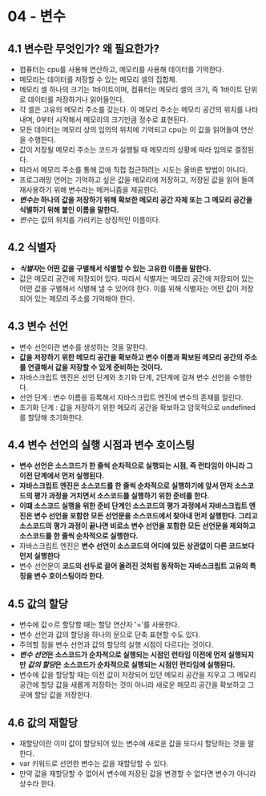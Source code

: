 # 04 - 변수

## 4.1 변수란 무엇인가? 왜 필요한가?

- 컴퓨터는 cpu를 사용해 연산하고, 메모리를 사용해 데이터를 기억한다.
- 메모리는 데이터를 저장할 수 있는 메모리 셀의 집합체.
- 메모리 셀 하나의 크기는 1바이트이며, 컴퓨터는 메모리 셀의 크기, 즉 1바이트 단위로 데이터를 저장하거나 읽어들인다.
- 각 셀은 고유의 메모리 주소를 갖는다. 이 메모리 주소는 메모리 공간의 위치를 나타내며, 0부터 시작해서 메모리의 크기만큼 정수로 표현된다.
- 모든 데이터는 메모리 상의 임의의 위치에 기억되고 cpu는 이 값을 읽어들여 연산을 수행한다.
- 값이 저장될 메모리 주소는 코드가 실행될 때 메모리의 상황에 따라 임의로 결정된다.
- 따라서 메모리 주소를 통해 값에 직접 접근하려는 시도는 올바른 방법이 아니다.
- 프로그래밍 언어는 기억하고 싶은 값을 메모리에 저장하고, 저장된 값을 읽어 들여 재사용하기 위해 변수라는 메커니즘을 제공한다.
- **_변수는_ 하나의 값을 저장하기 위해 확보한 메모리 공간 자체 또는 그 메모리 공간을 식별하기 위해 붙인 이름을 말한다.**
- *변수*는 값의 위치를 가리키는 상징적인 이름이다.

## 4.2 식별자

- ***식별자*는 어떤 값을 구별해서 식별할 수 있는 고유한 이름을 말한다.**
- 값은 메모리 공간에 저장되어 있다. 따라서 식별자는 메모리 공간에 저장되어 있는 어떤 값을 구별해서 식별해 낼 수 있어야 한다. 이를 위해 식별자는 어떤 값이 저장되어 있는 메모리 주소를 기억해야 한다.

## 4.3 변수 선언

- 변수 선언이란 변수를 생성하는 것을 말한다.
- **값을 저장하기 위한 메모리 공간을 확보하고 변수 이름과 확보된 메모리 공간의 주소를 연결해서 값을 저장할 수 있게 준비하는 것이다.**
- 자바스크립트 엔진은 선언 단계와 초기화 단계, 2단계에 걸쳐 변수 선언을 수행한다.
- 선언 단계 : 변수 이름을 등록해서 자바스크립트 엔진에 변수의 존재를 알린다.
- 초기화 단계 : 값을 저장하기 위한 메모리 공간을 확보하고 암묵적으로 undefined를 할당해 초기화한다.

## 4.4 변수 선언의 실행 시점과 변수 호이스팅

- **변수 선언은 소스코드가 한 줄씩 순차적으로 실행되는 시점, 즉 런타임이 아니라 그 이전 단계에서 먼저 실행된다.**
- **자바스크립트 엔진은 소스코드를 한 줄씩 순차적으로 실행하기에 앞서 먼저 소스코드의 평가 과정을 거치면서 소스코드를 실행하기 위한 준비를 한다.**
- **이떄 소스코드 실행을 위한 준비 단계인 소스코드의 평가 과정에서 자바스크립트 엔진은 변수 선언을 포함한 모든 선언문을 소스코드에서 찾아내 먼저 실행한다. 그리고 소스코드의 평가 과정이 끝나면 비로소 변수 선언을 포함한 모든 선언문을 제외하고 소스코드를 한 줄씩 순차적으로 실행한다.**
- 자바스크립트 엔진은 **변수 선언이 소스코드의 어디에 있든 상관없이 다른 코드보다 먼저 실행한다**
- 변수 선언문이 **코드의 선두로 끌어 올려진 것처럼 동작하는 자바스크립트 고유의 특징을 변수 호이스팅이라 한다.**

## 4.5 값의 할당

- 변수에 값ㅇ르 할당할 때는 할당 연산자 '='를 사용한다.
- 변수 선언과 값의 할당을 하나의 문으로 단축 표현할 수도 있다.
- 주의할 점을 변수 선언과 값의 할당의 실행 시점이 다르다는 것이다.
- ***변수 선언*은 소스코드가 순차적으로 실행되는 시점인 런타임 이전에 먼저 실행되지만 *값의 할당*은 소스코드가 순차적으로 실행되는 시점인 런타임에 실행된다.**
- 변수에 값을 할당할 때는 이전 값이 저장되어 있던 메모리 공간을 지우고 그 메모리 공간에 할당 값을 새롭게 저장하는 것이 아니라 새로운 메모리 공간을 확보하고 그곳에 할당 값을 저장한다.

## 4.6 값의 재할당

- 재할당이란 이미 값이 할당되어 있는 변수에 새로운 값을 또다시 할당하는 것을 말한다.
- var 키워드로 선언한 변수는 값을 재할당할 수 있다.
- 만약 값을 재할당할 수 없어서 변수에 저장된 값을 변경할 수 없다면 변수가 아니라 상수라 한다.
